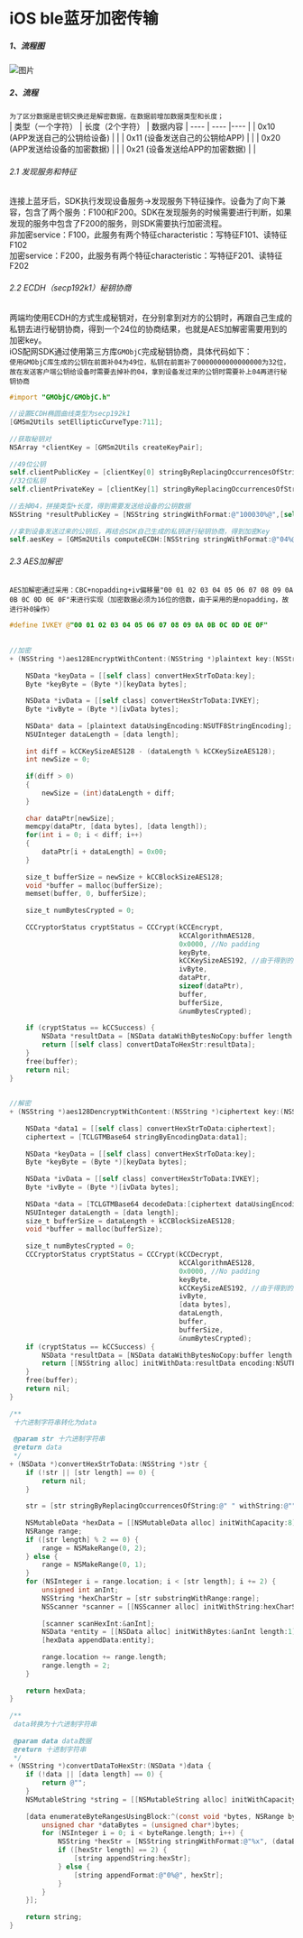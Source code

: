 # iOS ble蓝牙加密传输
##### 1、流程图
![图片](https://user-images.githubusercontent.com/20941758/140888056-571f6c99-c020-4c54-973a-0a3bb27394fe.png)
##### 2、流程
`为了区分数据是密钥交换还是解密数据，在数据前增加数据类型和长度；`<br>
|         类型（一个字符）  | 长度（2个字符）  | 数据内容
|   ----  | ----  |----  |
| 0x10 (APP发送自己的公钥给设备)  |  |
| 0x11 (设备发送自己的公钥给APP)  |  |
| 0x20 (APP发送给设备的加密数据)  |  |
| 0x21 (设备发送给APP的加密数据)  |  |
###### 2.1 发现服务和特征
连接上蓝牙后，SDK执行发现设备服务→发现服务下特征操作。设备为了向下兼容，包含了两个服务：F100和F200。SDK在发现服务的时候需要进行判断，如果发现的服务中包含了F200的服务，则SDK需要执行加密流程。<br> 
非加密service：F100，此服务有两个特征characteristic：写特征F101、读特征F102<br> 
加密service：F200，此服务有两个特征characteristic：写特征F201、读特征F202
###### 2.2 ECDH（secp192k1）秘钥协商
两端均使用ECDH的方式生成秘钥对，在分别拿到对方的公钥时，再跟自己生成的私钥去进行秘钥协商，得到一个24位的协商结果，也就是AES加解密需要用到的加密key。<br> 
iOS配网SDK通过使用第三方库`GMObjC`完成秘钥协商，具体代码如下：<br> 
`使用GMObjC库生成的公钥在前面补04为49位，私钥在前面补了0000000000000000为32位，故在发送客户端公钥给设备时需要去掉补的04，拿到设备发过来的公钥时需要补上04再进行秘钥协商`<br> 
```Objective-C
#import "GMObjC/GMObjC.h"
 
//设置ECDH椭圆曲线类型为secp192k1
[GMSm2Utils setEllipticCurveType:711];
 
//获取秘钥对
NSArray *clientKey = [GMSm2Utils createKeyPair];
 
//49位公钥
self.clientPublicKey = [clientKey[0] stringByReplacingOccurrencesOfString:@" " withString:@""];
//32位私钥
self.clientPrivateKey = [clientKey[1] stringByReplacingOccurrencesOfString:@" " withString:@""];
 
//去掉04，拼接类型+长度，得到需要发送给设备的公钥数据
NSString *resultPublicKey = [NSString stringWithFormat:@"100030%@",[self.clientPublicKey substringFromIndex:2]];
 
//拿到设备发送过来的公钥后，再结合SDK自己生成的私钥进行秘钥协商，得到加密Key
self.aesKey = [GMSm2Utils computeECDH:[NSString stringWithFormat:@"04%@",[dataStr substringFromIndex:6]] privateKey:self.clientPrivateKey];
```
###### 2.3 AES加解密
`AES加解密通过采用：CBC+nopadding+iv偏移量"00 01 02 03 04 05 06 07 08 09 0A 0B 0C 0D 0E 0F"来进行实现（加密数据必须为16位的倍数，由于采用的是nopadding，故进行补0操作）`<br>
```Objective-C
#define IVKEY @"00 01 02 03 04 05 06 07 08 09 0A 0B 0C 0D 0E 0F"
 
 
//加密
+ (NSString *)aes128EncryptWithContent:(NSString *)plaintext key:(NSString *)key {
     
    NSData *keyData = [[self class] convertHexStrToData:key];
    Byte *keyByte = (Byte *)[keyData bytes];
  
    NSData *ivData = [[self class] convertHexStrToData:IVKEY];
    Byte *ivByte = (Byte *)[ivData bytes];
  
    NSData* data = [plaintext dataUsingEncoding:NSUTF8StringEncoding];
    NSUInteger dataLength = [data length];
     
    int diff = kCCKeySizeAES128 - (dataLength % kCCKeySizeAES128);
    int newSize = 0;
     
    if(diff > 0)
    {
        newSize = (int)dataLength + diff;
    }
     
    char dataPtr[newSize];
    memcpy(dataPtr, [data bytes], [data length]);
    for(int i = 0; i < diff; i++)
    {
        dataPtr[i + dataLength] = 0x00;
    }
     
    size_t bufferSize = newSize + kCCBlockSizeAES128;
    void *buffer = malloc(bufferSize);
    memset(buffer, 0, bufferSize);
     
    size_t numBytesCrypted = 0;
     
    CCCryptorStatus cryptStatus = CCCrypt(kCCEncrypt,
                                          kCCAlgorithmAES128,
                                          0x0000, //No padding
                                          keyByte,
                                          kCCKeySizeAES192, //由于得到的加密key为24位，故此处需要设置为kCCKeySizeAES192
                                          ivByte,
                                          dataPtr,
                                          sizeof(dataPtr),
                                          buffer,
                                          bufferSize,
                                          &numBytesCrypted);
     
    if (cryptStatus == kCCSuccess) {
        NSData *resultData = [NSData dataWithBytesNoCopy:buffer length:numBytesCrypted];
        return [[self class] convertDataToHexStr:resultData];
    }
    free(buffer);
    return nil;
}
 
 
//解密
+ (NSString *)aes128DencryptWithContent:(NSString *)ciphertext key:(NSString *)key {
     
    NSData *data1 = [[self class] convertHexStrToData:ciphertext];
    ciphertext = [TCLGTMBase64 stringByEncodingData:data1];
     
    NSData *keyData = [[self class] convertHexStrToData:key];
    Byte *keyByte = (Byte *)[keyData bytes];
     
    NSData *ivData = [[self class] convertHexStrToData:IVKEY];
    Byte *ivByte = (Byte *)[ivData bytes];
     
    NSData *data = [TCLGTMBase64 decodeData:[ciphertext dataUsingEncoding:NSUTF8StringEncoding]];
    NSUInteger dataLength = [data length];
    size_t bufferSize = dataLength + kCCBlockSizeAES128;
    void *buffer = malloc(bufferSize);
     
    size_t numBytesCrypted = 0;
    CCCryptorStatus cryptStatus = CCCrypt(kCCDecrypt,
                                          kCCAlgorithmAES128,
                                          0x0000, //No padding
                                          keyByte,
                                          kCCKeySizeAES192, //由于得到的加密key为24位，故此处需要设置为kCCKeySizeAES192
                                          ivByte,
                                          [data bytes],
                                          dataLength,
                                          buffer,
                                          bufferSize,
                                          &numBytesCrypted);
    if (cryptStatus == kCCSuccess) {
        NSData *resultData = [NSData dataWithBytesNoCopy:buffer length:numBytesCrypted];
        return [[NSString alloc] initWithData:resultData encoding:NSUTF8StringEncoding];
    }
    free(buffer);
    return nil;
}
 
/**
 十六进制字符串转化为data
  
 @param str 十六进制字符串
 @return data
 */
+ (NSData *)convertHexStrToData:(NSString *)str {
    if (!str || [str length] == 0) {
        return nil;
    }
     
    str = [str stringByReplacingOccurrencesOfString:@" " withString:@""];
     
    NSMutableData *hexData = [[NSMutableData alloc] initWithCapacity:8];
    NSRange range;
    if ([str length] % 2 == 0) {
        range = NSMakeRange(0, 2);
    } else {
        range = NSMakeRange(0, 1);
    }
    for (NSInteger i = range.location; i < [str length]; i += 2) {
        unsigned int anInt;
        NSString *hexCharStr = [str substringWithRange:range];
        NSScanner *scanner = [[NSScanner alloc] initWithString:hexCharStr];
         
        [scanner scanHexInt:&anInt];
        NSData *entity = [[NSData alloc] initWithBytes:&anInt length:1];
        [hexData appendData:entity];
         
        range.location += range.length;
        range.length = 2;
    }
 
    return hexData;
}
 
/**
 data转换为十六进制字符串
  
 @param data data数据
 @return 十进制字符串
 */
+ (NSString *)convertDataToHexStr:(NSData *)data {
    if (!data || [data length] == 0) {
        return @"";
    }
    NSMutableString *string = [[NSMutableString alloc] initWithCapacity:[data length]];
     
    [data enumerateByteRangesUsingBlock:^(const void *bytes, NSRange byteRange, BOOL *stop) {
        unsigned char *dataBytes = (unsigned char*)bytes;
        for (NSInteger i = 0; i < byteRange.length; i++) {
            NSString *hexStr = [NSString stringWithFormat:@"%x", (dataBytes[i]) & 0xff];
            if ([hexStr length] == 2) {
                [string appendString:hexStr];
            } else {
                [string appendFormat:@"0%@", hexStr];
            }
        }
    }];
     
    return string;
}
```
